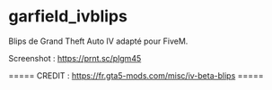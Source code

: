 # garfield_ivblips
Blips de Grand Theft Auto IV adapté pour FiveM.

Screenshot : https://prnt.sc/plgm45

===== CREDIT : https://fr.gta5-mods.com/misc/iv-beta-blips =====
